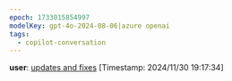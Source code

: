 ```yaml
---
epoch: 1733015854997
modelKey: gpt-4o-2024-08-06|azure openai
tags:
  - copilot-conversation
---
```


**user**: [updates and fixes](updates%20and%20fixes.md)
[Timestamp: 2024/11/30 19:17:34]